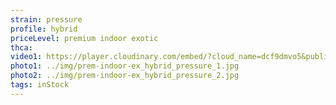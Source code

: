 ```yaml
---
strain: pressure
profile: hybrid
priceLevel: premium indoor exotic
thca:
video1: https://player.cloudinary.com/embed/?cloud_name=dcf9dmvo5&public_id=a-indoor_hybrid_pressure_1_t5snfc&profile=flower
photo1: ../img/prem-indoor-ex_hybrid_pressure_1.jpg
photo2: ../img/prem-indoor-ex_hybrid_pressure_2.jpg
tags: inStock
---
```

